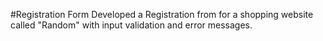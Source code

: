 #Registration Form
Developed a Registration from for a shopping website called "Random" with input validation and error messages.
